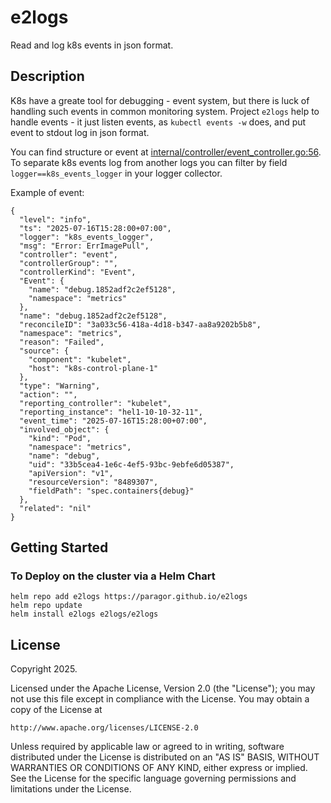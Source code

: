 # e2logs
Read and log k8s events in json format.

## Description
K8s have a greate tool for debugging - event system, but there is luck of handling such events in common monitoring system.
Project `e2logs` help to handle events - it just listen events, as `kubectl events -w` does, and put event to stdout log
in json format. 

You can find structure or event at [internal/controller/event_controller.go:56](internal/controller/event_controller.go).
To separate k8s events log from another logs you can filter by field `logger==k8s_events_logger` in your logger collector.

Example of event:
```
{
  "level": "info",
  "ts": "2025-07-16T15:28:00+07:00",
  "logger": "k8s_events_logger",
  "msg": "Error: ErrImagePull",
  "controller": "event",
  "controllerGroup": "",
  "controllerKind": "Event",
  "Event": {
    "name": "debug.1852adf2c2ef5128",
    "namespace": "metrics"
  },
  "name": "debug.1852adf2c2ef5128",
  "reconcileID": "3a033c56-418a-4d18-b347-aa8a9202b5b8",
  "namespace": "metrics",
  "reason": "Failed",
  "source": {
    "component": "kubelet",
    "host": "k8s-control-plane-1"
  },
  "type": "Warning",
  "action": "",
  "reporting_controller": "kubelet",
  "reporting_instance": "hel1-10-10-32-11",
  "event_time": "2025-07-16T15:28:00+07:00",
  "involved_object": {
    "kind": "Pod",
    "namespace": "metrics",
    "name": "debug",
    "uid": "33b5cea4-1e6c-4ef5-93bc-9ebfe6d05387",
    "apiVersion": "v1",
    "resourceVersion": "8489307",
    "fieldPath": "spec.containers{debug}"
  },
  "related": "nil"
}

```
## Getting Started
### To Deploy on the cluster via a Helm Chart

```
helm repo add e2logs https://paragor.github.io/e2logs
helm repo update
helm install e2logs e2logs/e2logs
```

## License

Copyright 2025.

Licensed under the Apache License, Version 2.0 (the "License");
you may not use this file except in compliance with the License.
You may obtain a copy of the License at

    http://www.apache.org/licenses/LICENSE-2.0

Unless required by applicable law or agreed to in writing, software
distributed under the License is distributed on an "AS IS" BASIS,
WITHOUT WARRANTIES OR CONDITIONS OF ANY KIND, either express or implied.
See the License for the specific language governing permissions and
limitations under the License.

